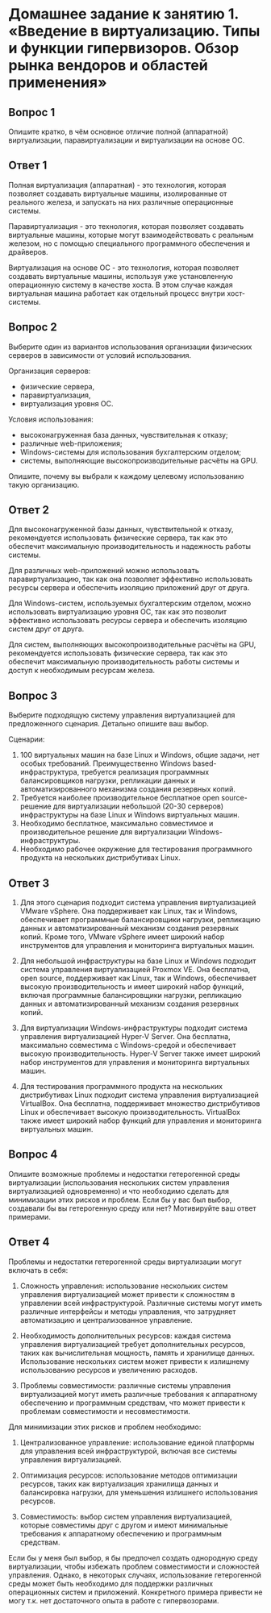 # Домашнее задание к занятию 1. «Введение в виртуализацию. Типы и функции гипервизоров. Обзор рынка вендоров и областей применения»

## Вопрос 1

Опишите кратко, в чём основное отличие полной (аппаратной) виртуализации, паравиртуализации и виртуализации на основе ОС.

## Ответ 1

Полная виртуализация (аппаратная) - это технология, которая позволяет создавать виртуальные машины, изолированные от реального железа, и запускать на них различные операционные системы.

Паравиртуализация - это технология, которая позволяет создавать виртуальные машины, которые могут взаимодействовать с реальным железом, но с помощью специального программного обеспечения и драйверов.

Виртуализация на основе ОС - это технология, которая позволяет создавать виртуальные машины, используя уже установленную операционную систему в качестве хоста. В этом случае каждая виртуальная машина работает как отдельный процесс внутри хост-системы.

## Вопрос 2

Выберите один из вариантов использования организации физических серверов в зависимости от условий использования.

Организация серверов:

- физические сервера,
- паравиртуализация,
- виртуализация уровня ОС.

Условия использования:

- высоконагруженная база данных, чувствительная к отказу;
- различные web-приложения;
- Windows-системы для использования бухгалтерским отделом;
- системы, выполняющие высокопроизводительные расчёты на GPU.

Опишите, почему вы выбрали к каждому целевому использованию такую организацию.

## Ответ 2

Для высоконагруженной базы данных, чувствительной к отказу, рекомендуется использовать физические сервера, так как это обеспечит максимальную производительность и надежность работы системы.

Для различных web-приложений можно использовать паравиртуализацию, так как она позволяет эффективно использовать ресурсы сервера и обеспечить изоляцию приложений друг от друга.

Для Windows-систем, используемых бухгалтерским отделом, можно использовать виртуализацию уровня ОС, так как это позволит эффективно использовать ресурсы сервера и обеспечить изоляцию систем друг от друга.

Для систем, выполняющих высокопроизводительные расчёты на GPU, рекомендуется использовать физические сервера, так как это обеспечит максимальную производительность работы системы и доступ к необходимым ресурсам железа.

## Вопрос 3

Выберите подходящую систему управления виртуализацией для предложенного сценария. Детально опишите ваш выбор.

Сценарии:

1. 100 виртуальных машин на базе Linux и Windows, общие задачи, нет особых требований. Преимущественно Windows based-инфраструктура, требуется реализация программных балансировщиков нагрузки, репликации данных и автоматизированного механизма создания резервных копий.
2. Требуется наиболее производительное бесплатное open source-решение для виртуализации небольшой (20-30 серверов) инфраструктуры на базе Linux и Windows виртуальных машин.
3. Необходимо бесплатное, максимально совместимое и производительное решение для виртуализации Windows-инфраструктуры.
4. Необходимо рабочее окружение для тестирования программного продукта на нескольких дистрибутивах Linux.

## Ответ 3

1. Для этого сценария подходит система управления виртуализацией VMware vSphere. Она поддерживает как Linux, так и Windows, обеспечивает программные балансировщики нагрузки, репликацию данных и автоматизированный механизм создания резервных копий. Кроме того, VMware vSphere имеет широкий набор инструментов для управления и мониторинга виртуальных машин.

2. Для небольшой инфраструктуры на базе Linux и Windows подходит система управления виртуализацией Proxmox VE. Она бесплатна, open source, поддерживает как Linux, так и Windows, обеспечивает высокую производительность и имеет широкий набор функций, включая программные балансировщики нагрузки, репликацию данных и автоматизированный механизм создания резервных копий.

3. Для виртуализации Windows-инфраструктуры подходит система управления виртуализацией Hyper-V Server. Она бесплатна, максимально совместима с Windows-средой и обеспечивает высокую производительность. Hyper-V Server также имеет широкий набор инструментов для управления и мониторинга виртуальных машин.

4. Для тестирования программного продукта на нескольких дистрибутивах Linux подходит система управления виртуализацией VirtualBox. Она бесплатна, поддерживает множество дистрибутивов Linux и обеспечивает высокую производительность. VirtualBox также имеет широкий набор функций для управления и мониторинга виртуальных машин.

## Вопрос 4

Опишите возможные проблемы и недостатки гетерогенной среды виртуализации (использования нескольких систем управления виртуализацией одновременно) и что необходимо сделать для минимизации этих рисков и проблем. Если бы у вас был выбор, создавали бы вы гетерогенную среду или нет? Мотивируйте ваш ответ примерами.

## Ответ 4

Проблемы и недостатки гетерогенной среды виртуализации могут включать в себя:

1. Сложность управления: использование нескольких систем управления виртуализацией может привести к сложностям в управлении всей инфраструктурой. Различные системы могут иметь различные интерфейсы и методы управления, что затрудняет автоматизацию и централизованное управление.

2. Необходимость дополнительных ресурсов: каждая система управления виртуализацией требует дополнительных ресурсов, таких как вычислительная мощность, память и хранилище данных. Использование нескольких систем может привести к излишнему использованию ресурсов и увеличению расходов.

3. Проблемы совместимости: различные системы управления виртуализацией могут иметь различные требования к аппаратному обеспечению и программным средствам, что может привести к проблемам совместимости и несовместимости.

Для минимизации этих рисков и проблем необходимо:

1. Централизованное управление: использование единой платформы для управления всей инфраструктурой, включая все системы управления виртуализацией.

2. Оптимизация ресурсов: использование методов оптимизации ресурсов, таких как виртуализация хранилища данных и балансировка нагрузки, для уменьшения излишнего использования ресурсов.

3. Совместимость: выбор систем управления виртуализацией, которые совместимы друг с другом и имеют минимальные требования к аппаратному обеспечению и программным средствам.

Если бы у меня был выбор, я бы предпочел создать однородную среду виртуализации, чтобы избежать проблем совместимости и сложностей управления. Однако, в некоторых случаях, использование гетерогенной среды может быть необходимо для поддержки различных операционных систем и приложений. Конкретного примера привести не могу т.к. нет достаточного опыта в работе с гипервозорами.
